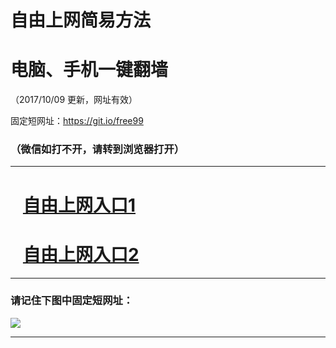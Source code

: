 ﻿# 自由上网简易方法

# 电脑、手机一键翻墙

（2017/10/09 更新，网址有效）

固定短网址：https://git.io/free99

### （微信如打不开，请转到浏览器打开）


***





# &nbsp;&nbsp; <a href="http://ft674211686.fwq-tz-1001.info/fwqtz01.html?t=10090013644 " target="_blank">自由上网入口1</a>
# &nbsp;&nbsp; <a href="http://ft315710242.fwq-tz-1002.info/fwqtz02.html?t=100900110857 " target="_blank">自由上网入口2</a>
***

### 请记住下图中固定短网址：

<img src="https://s3-us-west-2.amazonaws.com/fwq-1001/yjfq-20170905okok.png" /> 


***

